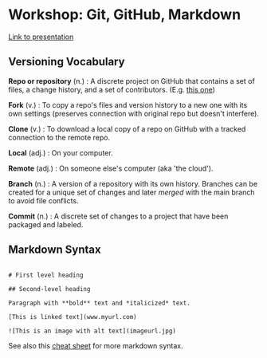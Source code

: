 # Workshop: Git, GitHub, Markdown

[Link to presentation](https://alicemcgrath.digital.brynmawr.edu/pres/git-hub.html)

## Versioning Vocabulary

**Repo or repository** (n.) 
: A discrete project on GitHub that contains a set of files, a change history, and a set of contributors. (E.g. [this one](https://github.com/digbmc/dssf-syll))

**Fork** (v.)
: To copy a repo's files and version history to a new one with its own settings (preserves connection with original repo but doesn't interfere). 

**Clone** (v.)
: To download a local copy of a repo on GitHub with a tracked connection to the remote repo.

**Local** (adj.)
: On your computer.

**Remote** (adj.)
: On someone else's computer (aka 'the cloud').

**Branch** (n.)
: A version of a repository with its own history. Branches can be created for a unique set of changes and later *merged* with the main branch to avoid file conflicts.








**Commit** (n.)
: A discrete set of changes to a project that have been packaged and labeled.

## Markdown Syntax

```{md}

# First level heading 

## Second-level heading

Paragraph with **bold** text and *italicized* text. 

[This is linked text](www.myurl.com)

![This is an image with alt text](imageurl.jpg)

```

See also this [cheat sheet](https://www.markdownguide.org/cheat-sheet/) for more markdown syntax.
